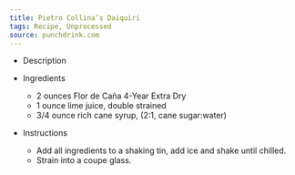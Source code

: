 ```yaml
---
title: Pietro Collina’s Daiquiri
tags: Recipe, Unprocessed
source: punchdrink.com
---
```

- Description

- Ingredients
  - 2 ounces Flor de Caña 4-Year Extra Dry
  - 1 ounce lime juice, double strained
  - 3/4 ounce rich cane syrup, (2:1, cane sugar:water)
- Instructions
  - Add all ingredients to a shaking tin, add ice and shake until chilled.
  - Strain into a coupe glass.

